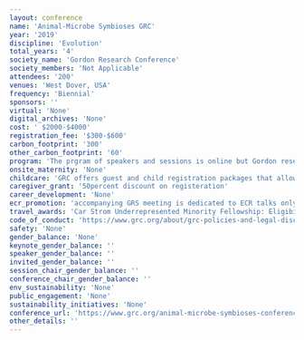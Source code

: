 ```yaml
---
layout: conference 
name: 'Animal-Microbe Symbioses GRC'
year: '2019'
discipline: 'Evolution'
total_years: '4'
society_name: 'Gordon Research Conference'
society_members: 'Not Applicable'
attendees: '200'
venues: 'West Dover, USA'
frequency: 'Biennial'
sponsors: ''
virtual: 'None'
digital_archives: 'None'
cost: ' $2000-$4000'
registration_fee: '$300-$600'
carbon_footprint: '300'
other_carbon_footprint: '60'
program: 'The prgram of speakers and sessions is online but Gordon research conferences refrain from making the book of abstracts available online.'
onsite_maternity: 'None'
childcare: 'GRC offers guest and child registration packages that allow guests to share your accommodations and join you at meals. Children under 4-years-old are free of charge and children ages 4-12 receive a 50percent discount.'
caregiver_grant: '50percent discount on registeration'
career_development: 'None'
ecr_promotion: 'accompanying GRS meeting is dedicated to ECR talks only. '
travel_awards: 'Car Strom Underrepresented Minority Fellowship: Eligibility: must be:     Graduate student, postdoc, faculty or research scientist     Hispanic or Latino, American Indian or Alaska Native, Black or African American, Native Hawaiian or Other Pacific Islander     U.S. Citizen or permanent resident with a Green Card     Currently working at a U.S. institution     Is attending a GRC for the first time'
code_of_conduct: 'https://www.grc.org/about/grc-policies-and-legal-disclaimers/'
safety: 'None'
gender_balance: 'None'
keynote_gender_balance: ''
speaker_gender_balance: ''
invited_gender_balance: ''
session_chair_gender_balance: ''
conference_chair_gender_balance: ''
env_sustainability: 'None'
public_engagement: 'None'
sustainability_initiatives: 'None'
conference_url: 'https://www.grc.org/animal-microbe-symbioses-conference/2019/'
other_details: ''
---
```

